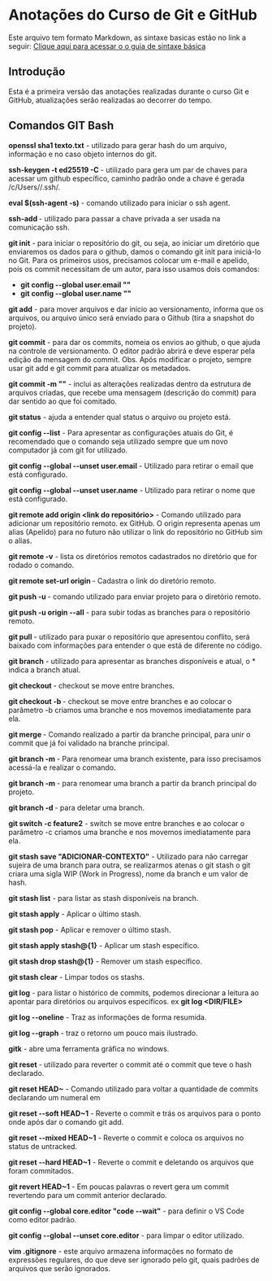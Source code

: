 # Anotações do Curso de Git e GitHub

Este arquivo tem formato Markdown, as sintaxe basicas estão no link a seguir: [Clique aqui para acessar o o guia de sintaxe básica](https://www.markdownguide.org/basic-syntax/)

## Introdução
Esta é a primeira versão das anotações realizadas durante o curso Git e GitHub, atualizações serão realizadas ao decorrer do tempo.

## Comandos GIT Bash
**openssl sha1 texto.txt** - utilizado para gerar hash do um arquivo, informação e no caso objeto internos do git.

**ssh-keygen -t ed25519 -C <email-github-user>** - utilizado para gera um par de chaves para acessar um github específico, caminho padrão onde a chave é gerada /c/Users/<USER>/.ssh/.

**eval $(ssh-agent -s)** - comando utilizado para iniciar o ssh agent.

**ssh-add <priv-key-name>** - utilizado para passar a chave privada a ser usada na comunicação ssh.

**git init** - para iniciar o repositório do git, ou seja, ao iniciar um diretório que enviaremos os dados para o github, damos o comando git init para iniciá-lo no Git.
Para os primeiros usos, precisamos colocar um e-mail e apelido, pois os commit necessitam de um autor, para isso usamos dois comandos:
- **git config --global user.email "<EMAIL-GITHUB>"**
- **git config --global user.name "<NOME-USER-GITHUB>"**

**git add** - para mover arquivos e dar início ao versionamento, informa que os arquivos, ou arquivo único será enviado para o Github (tira a snapshot do projeto).

**git commit** - para dar os commits, nomeia os envios ao github, o que ajuda na controle de versionamento. O editor padrão abrirá e deve esperar pela edição da mensagem do commit.
Obs. Após modificar o projeto, sempre usar git add e git commit para atualizar os metadados.

**git commit -m "<MENSAGEM>"** - inclui as alterações realizadas dentro da estrutura de arquivos criadas, que recebe uma mensagem (descrição do commit) para dar sentido ao que foi comitado. 

**git status** - ajuda a entender qual status o arquivo ou projeto está.

**git config --list** - Para apresentar as configurações atuais do Git, é recomendado que o comando seja utilizado sempre que um novo computador já com git for utilizado.

**git config --global --unset user.email** - Utilizado para retirar o email que está configurado.

**git config --global --unset user.name** - Utilizado para retirar o nome que está configurado.

**git remote add origin <link do repositório>** - Comando utilizado para adicionar um repositório remoto. ex GitHub. O origin representa apenas um alias (Apelido) para no futuro não utilizar o link do repositório no GitHub sim o alias.

**git remote -v** - lista os diretórios remotos cadastrados no diretório que for rodado o comando.

**git remote set-url origin <LINK-REPOSITORIO>** - Cadastra o link do diretório remoto.

**git push -u <ALIAS-LINK-REMOTE-REPOSITORY> <BRANCH>** - comando utilizado para enviar projeto para o diretório remoto.

**git push -u origin --all** -  para subir todas as branches para o repositório remoto.

**git pull <ALIAS-LINK-REMOTE-REPOSITORY> <BRANCH>** - utilizado para puxar o repositório que apresentou conflito, será baixado com informações para entender o que está de diferente no código.

**git branch** -  utilizado para apresentar as branches disponíveis e atual, o * indica a branch atual.

**git checkout <BRANCHE-NAME>** - checkout se move entre branches.

**git checkout -b <NEW-BRANCHE-NAME>** - checkout se move entre branches e ao colocar o parâmetro -b criamos uma branche e nos movemos imediatamente para ela.

**git merge <SECUNDARY-BRANCHE-NAME>** - Comando realizado a partir da branche principal, para unir o commit que já foi validado na branche principal.

**git branch -m <NEW-NAME-FOR-BRANCH>** - Para renomear uma branch existente, para isso precisamos acessá-la e realizar o comando.

**git branch -m <BRANCH-NAME> <NEW-NAME-FOR-BRANCH>** - para renomear uma branch a partir da branch principal do projeto.

**git branch -d <BRANCH-NAME>** - para deletar uma branch.

**git switch -c feature2** - switch se move entre branches e ao colocar o parâmetro -c criamos uma branche e nos movemos imediatamente para ela.

**git stash save "ADICIONAR-CONTEXTO"** - Utilizado para não carregar sujeira de uma branch para outra, se realizarmos atenas o git stash o git criara uma sigla WIP (Work in Progress), nome da branch e um valor de hash.

**git stash list** - para listar as stash disponíveis na branch.

**git stash apply** - Aplicar o último stash.

**git stash pop** - Aplicar e remover o último stash.

**git stash apply stash@{1}** - Aplicar um stash específico.

**git stash drop stash@{1}** - Remover um stash específico.

**git stash clear** - Limpar todos os stashs.

**git log** - para listar o histórico de commits, podemos direcionar a leitura ao apontar para diretórios ou arquivos específicos. ex **git log <DIR/FILE>**

**git log --oneline** - Traz as informações de forma resumida.

**git log --graph** - traz o retorno um pouco mais ilustrado.

**gitk** - abre uma ferramenta gráfica no windows.

**git reset <COMMIT-HASH>** - utilizado para reverter o commit até o commit que teve o hash declarado.

**git reset HEAD~<NUMBER-COMMITS-RETURN>** - Comando utilizado para voltar a quantidade de commits declarando um numeral em **<NUMBER-COMMITS-RETURN>**

**git reset --soft HEAD~1** - Reverte o commit e trás os arquivos para o ponto onde após dar o comando git add.

**git reset --mixed HEAD~1** - Reverte o commit e coloca os arquivos no status de untracked.

**git reset --hard HEAD~1** - Reverte o commit e deletando os arquivos que foram commitados.

**git revert HEAD~1** - Em poucas palavras o revert gera um commit revertendo para um commit anterior declarado.

**git config --global core.editor "code --wait"** - para definir o VS Code como editor padrão.

**git config --global --unset core.editor** - para limpar o editor utilizado.

**vim .gitignore** - este arquivo armazena informações no formato de expressões regulares, do que deve ser ignorado pelo git, quais padrões de arquivos que serão ignorados.